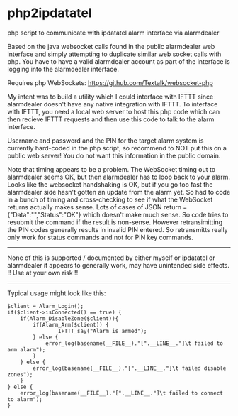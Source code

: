 # php2ipdatatel
php script to communicate with ipdatatel alarm interface via alarmdealer

Based on the java websocket calls found in the public alarmdealer web interface and simply attempting to duplicate similar web socket calls with php.  You have to have a valid alarmdealer account as part of the interface is logging into the alarmdealer interface.

Requires php WebSockets: https://github.com/Textalk/websocket-php

My intent was to build a utility which I could interface with IFTTT since alarmdealer doesn't have any native integration with IFTTT.  To interface with IFTTT, you need a local web server to host this php code which can then recieve IFTTT requests and then use this code to talk to the alarm interface.  

Username and password and the PIN for the target alarm system is currently hard-coded in the php script, so recommend to NOT put this on a public web server!  You do not want this information in the public domain.

Note that timing appears to be a problem.  The WebSocket timing out to alarmdealer seems OK, but then alarmdealer has to loop back to your alarm.  Looks like the websocket handshaking is OK, but if you go too fast the alarmdealer side hasn't gotten an update from the alarm yet.  So had to code in a bunch of timing and cross-checking to see if what the WebSocket returns actually makes sense.  Lots of cases of JSON return = {"Data":"","Status":"OK"} which doesn't make much sense.  So code tries to resubmit the command if the result is non-sense.   However retransimitting the PIN codes generally results in invalid PIN entered.  So retransmitts really only work for status commands and not for PIN key commands.

*************************************************************************************
None of this is supported / documented by either myself or ipdatatel or alarmdealer
it appears to generally work, may have unintended side effects.  
!! Use at your own risk !!
*************************************************************************************

Typical usage might look like this:

	$client = Alarm_Login();
	if($client->isConnected() == true) {
		if(Alarm_DisableZone($client)){
			if(Alarm_Arm($client)) {
					IFTTT_say("Alarm is armed");
			} else {
				error_log(basename(__FILE__)."[".__LINE__."]\t failed to arm alarm");
			}
		} else {
			error_log(basename(__FILE__)."[".__LINE__."]\t failed disable zones");
		}
	} else {
		error_log(basename(__FILE__)."[".__LINE__."]\t failed to connect to alarm");
	}
